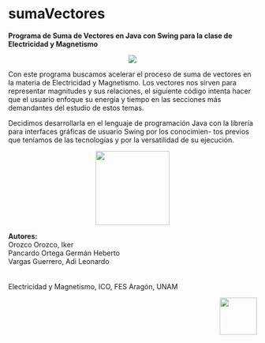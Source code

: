 # sumaVectores
**Programa de Suma de Vectores en Java con Swing para la clase de Electricidad y Magnetismo**

<p align="center">
  <img src="https://external-content.duckduckgo.com/iu/?u=https%3A%2F%2Ftse4.mm.bing.net%2Fth%3Fid%3DOIP.-tIHs3OkD17UzkWZhb4uJwHaDs%26pid%3DApi&f=1&ipt=7f2acb44504ad31192b636f755bd07756713bf4ab6037f86c09d2d2c58cb50fe&ipo=images" />
</p>


Con este programa buscamos acelerar el proceso de suma de vectores en la materia de Electricidad y Magnetismo.
Los vectores nos sirven para representar magnitudes y sus relaciones, el siguiente código intenta hacer que el usuario enfoque su energía
y tiempo en las secciones más demandantes del estudio de estos temas.

Decidimos desarrollarla en el lenguaje de programación Java con la librería para interfaces gráficas de usuario Swing por los conocimien-
tos previos que teníamos de las tecnologías y por la versatilidad de su ejecución.

<p align="center">
  <img width=150 src="https://external-content.duckduckgo.com/iu/?u=https%3A%2F%2Fmpng.subpng.com%2F20181122%2Fkrs%2Fkisspng-java-programming-language-selenium-computer-softwa-july-2-16-halab-4-dev-5bf78387a7bb41.028192901542947719687.jpg&f=1&nofb=1&ipt=33db555a013532c4fc2ec427d107f05c17e65b617aa530264dc61b029d811d14&ipo=images" />
</p>

<div size=5>
  <b>Autores:</b><br>
  Orozco Orozco, Iker<br>
  Pancardo Ortega Germán Heberto<br>
  Vargas Guerrero, Adi Leonardo<br><br><br>Electricidad y Magnetismo, ICO, FES Aragón, UNAM
<p align="right">
<img width=75 src="https://external-content.duckduckgo.com/iu/?u=http%3A%2F%2F2.bp.blogspot.com%2F-GGclxqKBu30%2FUFEzPUlU3zI%2FAAAAAAAAACo%2FBGIGWthnt-Y%2Fs1600%2Ffes%2Baragon.jpg&f=1&nofb=1&ipt=419e4999d910b20e5a08172724d894dd01125e78f11f0fec6706c2dafbc6e6d3&ipo=images">
</p>
</div>
